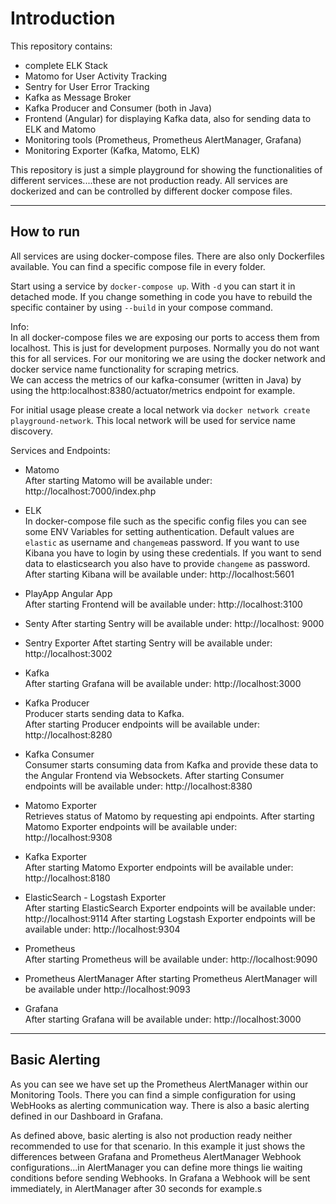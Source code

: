# Introduction

This repository contains: 
 - complete ELK Stack
 - Matomo for User Activity Tracking
 - Sentry for User Error Tracking
 - Kafka as Message Broker
 - Kafka Producer and Consumer (both in Java)
 - Frontend (Angular) for displaying Kafka data, also for sending data to ELK and Matomo  
 - Monitoring tools (Prometheus, Prometheus AlertManager, Grafana)
 - Monitoring Exporter (Kafka, Matomo, ELK)

This repository is just a simple playground for showing the functionalities of different services....these are not production ready. 
All services are dockerized and can be controlled by different docker compose files. 

---

## How to run

All services are using docker-compose files. There are also only Dockerfiles available. You can find a specific compose file in every folder.

Start using a service by `docker-compose up`. With `-d` you can start it in detached mode. If you change something in code you have to rebuild the specific container by using `--build` in your compose command. 

Info:  
In all docker-compose files we are exposing our ports to access them from localhost. This is just for development purposes. Normally you do not want this for all services.
For our monitoring we are using the docker network and docker service name functionality for scraping metrics.  
We can access the metrics of our kafka-consumer (written in Java) by using the http:localhost:8380/actuator/metrics endpoint for example.

For initial usage please create a local network via `docker network create playground-network`. This local network will be used for service name discovery. 

Services and Endpoints:

 - Matomo  
   After starting Matomo will be available under: http://localhost:7000/index.php

 - ELK  
   In docker-compose file such as the specific config files you can see some ENV Variables for setting authentication.
   Default values are `elastic` as username and `changeme`as password. If you want to use Kibana you have to login by using these credentials.
   If you want to send data to elasticsearch you also have to provide `changeme` as password.    
   After starting Kibana will be available under: http://localhost:5601

 - PlayApp Angular App  
   After starting Frontend will be available under: http://localhost:3100

 - Senty
   After starting Sentry will be available under: http://localhost: 9000

 - Sentry Exporter
   Aftet starting Sentry will be available under: http://localhost:3002
 
 - Kafka  
   After starting Grafana will be available under: http://localhost:3000

 - Kafka Producer  
   Producer starts sending data to Kafka.  
   After starting Producer endpoints will be available under: http://localhost:8280

 - Kafka Consumer  
   Consumer starts consuming data from Kafka and provide these data to the Angular Frontend via Websockets.
   After starting Consumer endpoints will be available under: http://localhost:8380

 - Matomo Exporter  
   Retrieves status of Matomo by requesting api endpoints.
   After starting Matomo Exporter endpoints will be available under: http://localhost:9308

 - Kafka Exporter  
   After starting Matomo Exporter endpoints will be available under: http://localhost:8180

 - ElasticSearch - Logstash Exporter  
   After starting ElasticSearch Exporter endpoints will be available under: http://localhost:9114
   After starting Logstash Exporter endpoints will be available under: http://localhost:9304

 - Prometheus  
   After starting Prometheus will be available under: http://localhost:9090

 - Prometheus AlertManager
   After starting Prometheus AlertManager will be available under http://localhost:9093

 - Grafana  
   After starting Grafana will be available under: http://localhost:3000


---

## Basic Alerting

As you can see we have set up the Prometheus AlertManager within our Monitoring Tools. There you can find a simple configuration for using WebHooks as alerting communication way. There is also a basic alerting defined in our Dashboard in Grafana.

As defined above, basic alerting is also not production ready neither recommended to use for that scenario. In this example it just shows the differences between Grafana and Prometheus AlertManager Webhook configurations...in AlertManager you can define more things lie waiting conditions before sending Webhooks. In Grafana a Webhook will be sent immediately, in AlertManager after 30 seconds for example.s